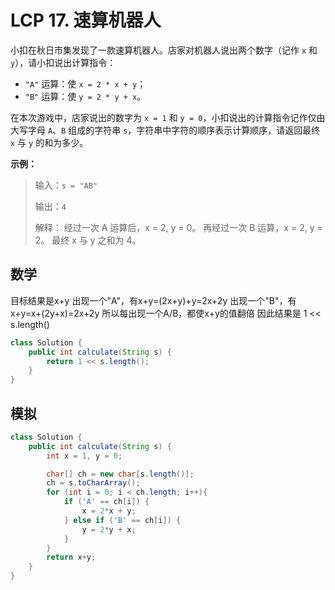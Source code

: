 # LCP 17. 速算机器人

小扣在秋日市集发现了一款速算机器人。店家对机器人说出两个数字（记作 `x` 和 `y`），请小扣说出计算指令：

- `"A"` 运算：使 `x = 2 * x + y`；
- `"B"` 运算：使 `y = 2 * y + x`。

在本次游戏中，店家说出的数字为 `x = 1` 和 `y = 0`，小扣说出的计算指令记作仅由大写字母 `A`、`B` 组成的字符串 `s`，字符串中字符的顺序表示计算顺序，请返回最终 `x` 与 `y` 的和为多少。

**示例：**

> 输入：`s = "AB"`
>
> 输出：`4`
>
> 解释：
> 经过一次 A 运算后，x = 2, y = 0。
> 再经过一次 B 运算，x = 2, y = 2。
> 最终 x 与 y 之和为 4。

## 数学

目标结果是x+y
出现一个"A"，有x+y=(2x+y)+y=2x+2y
出现一个"B"，有x+y=x+(2y+x)=2x+2y
所以每出现一个A/B，都使x+y的值翻倍
因此结果是 1 << s.length()

```java
class Solution {
    public int calculate(String s) {
        return 1 << s.length();
    }
}
```

## 模拟

```java
class Solution {
    public int calculate(String s) {
        int x = 1, y = 0;

        char[] ch = new char[s.length()];
        ch = s.toCharArray();
        for (int i = 0; i < ch.length; i++){
            if ('A' == ch[i]) {
                x = 2*x + y;
            } else if ('B' == ch[i]) {
                y = 2*y + x;
            }
        }
        return x+y;
    }
}
```

